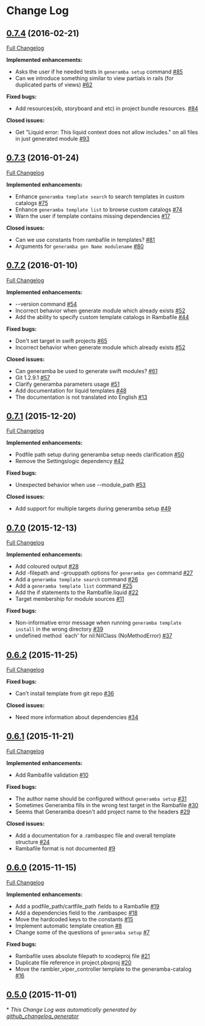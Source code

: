 # Change Log

## [0.7.4](https://github.com/rambler-ios/Generamba/tree/0.7.4) (2016-02-21)
[Full Changelog](https://github.com/rambler-ios/Generamba/compare/0.7.3...0.7.4)

**Implemented enhancements:**

- Asks the user if he needed tests in `generamba setup` command [\#85](https://github.com/rambler-ios/Generamba/issues/85)
- Can we introduce something similar to view partials in rails \(for duplicated parts of views\) [\#62](https://github.com/rambler-ios/Generamba/issues/62)

**Fixed bugs:**

- Add resources\(xib, storyboard and etc\) in project bundle resources. [\#84](https://github.com/rambler-ios/Generamba/issues/84)

**Closed issues:**

- Get "Liquid error: This liquid context does not allow includes." on all files in just generated module [\#93](https://github.com/rambler-ios/Generamba/issues/93)

## [0.7.3](https://github.com/rambler-ios/Generamba/tree/0.7.3) (2016-01-24)
[Full Changelog](https://github.com/rambler-ios/Generamba/compare/0.7.2...0.7.3)

**Implemented enhancements:**

- Enhance `generamba template search` to search templates in custom catalogs [\#75](https://github.com/rambler-ios/Generamba/issues/75)
- Enhance `generamba template list` to browse custom catalogs [\#74](https://github.com/rambler-ios/Generamba/issues/74)
- Warn the user if template contains missing dependencies [\#17](https://github.com/rambler-ios/Generamba/issues/17)

**Closed issues:**

- Can we use constants from rambafile in templates? [\#81](https://github.com/rambler-ios/Generamba/issues/81)
- Arguments for `generamba gen Name modulename` [\#80](https://github.com/rambler-ios/Generamba/issues/80)

## [0.7.2](https://github.com/rambler-ios/Generamba/tree/0.7.2) (2016-01-10)
[Full Changelog](https://github.com/rambler-ios/Generamba/compare/0.7.1...0.7.2)

**Implemented enhancements:**

- --version command [\#54](https://github.com/rambler-ios/Generamba/issues/54)
- Incorrect behavior when generate module which already exists [\#52](https://github.com/rambler-ios/Generamba/issues/52)
- Add the ability to specify custom template catalogs in Rambafile [\#44](https://github.com/rambler-ios/Generamba/issues/44)

**Fixed bugs:**

- Don't set target in swift projects [\#65](https://github.com/rambler-ios/Generamba/issues/65)
- Incorrect behavior when generate module which already exists [\#52](https://github.com/rambler-ios/Generamba/issues/52)

**Closed issues:**

- Can generamba be used to generate swift modules? [\#61](https://github.com/rambler-ios/Generamba/issues/61)
- Git 1.2.9.1 [\#57](https://github.com/rambler-ios/Generamba/issues/57)
- Clarify generamba parameters usage [\#51](https://github.com/rambler-ios/Generamba/issues/51)
- Add documentation for liquid templates [\#48](https://github.com/rambler-ios/Generamba/issues/48)
- The documentation is not translated into English [\#13](https://github.com/rambler-ios/Generamba/issues/13)

## [0.7.1](https://github.com/rambler-ios/Generamba/tree/0.7.1) (2015-12-20)
[Full Changelog](https://github.com/rambler-ios/Generamba/compare/0.7.0...0.7.1)

**Implemented enhancements:**

- Podfile path setup during generamba setup needs clarification [\#50](https://github.com/rambler-ios/Generamba/issues/50)
- Remove the Settingslogic dependency [\#42](https://github.com/rambler-ios/Generamba/issues/42)

**Fixed bugs:**

- Unexpected behavior when use --module\_path  [\#53](https://github.com/rambler-ios/Generamba/issues/53)

**Closed issues:**

- Add support for multiple targets during generamba setup [\#49](https://github.com/rambler-ios/Generamba/issues/49)

## [0.7.0](https://github.com/rambler-ios/Generamba/tree/0.7.0) (2015-12-13)
[Full Changelog](https://github.com/rambler-ios/Generamba/compare/0.6.2...0.7.0)

**Implemented enhancements:**

- Add coloured output [\#28](https://github.com/rambler-ios/Generamba/issues/28)
- Add -filepath and -grouppath options for `generamba gen` command [\#27](https://github.com/rambler-ios/Generamba/issues/27)
- Add a `generamba template search` command [\#26](https://github.com/rambler-ios/Generamba/issues/26)
- Add a `generamba template list` command [\#25](https://github.com/rambler-ios/Generamba/issues/25)
- Add the if statements to the Rambafile.liquid [\#22](https://github.com/rambler-ios/Generamba/issues/22)
- Target membership for module sources [\#11](https://github.com/rambler-ios/Generamba/issues/11)

**Fixed bugs:**

- Non-informative error message when running `generamba template install` in the wrong directory [\#39](https://github.com/rambler-ios/Generamba/issues/39)
- undefined method `each' for nil:NilClass \(NoMethodError\) [\#37](https://github.com/rambler-ios/Generamba/issues/37)

## [0.6.2](https://github.com/rambler-ios/Generamba/tree/0.6.2) (2015-11-25)
[Full Changelog](https://github.com/rambler-ios/Generamba/compare/0.6.1...0.6.2)

**Fixed bugs:**

- Can't install template from git repo  [\#36](https://github.com/rambler-ios/Generamba/issues/36)

**Closed issues:**

- Need more information about dependencies  [\#34](https://github.com/rambler-ios/Generamba/issues/34)

## [0.6.1](https://github.com/rambler-ios/Generamba/tree/0.6.1) (2015-11-21)
[Full Changelog](https://github.com/rambler-ios/Generamba/compare/0.6.0...0.6.1)

**Implemented enhancements:**

- Add Rambafile validation [\#10](https://github.com/rambler-ios/Generamba/issues/10)

**Fixed bugs:**

- The author name should be configured without `generamba setup` [\#31](https://github.com/rambler-ios/Generamba/issues/31)
- Sometimes Generamba fills in the wrong test target in the Rambafile [\#30](https://github.com/rambler-ios/Generamba/issues/30)
- Seems that Generamba doesn't add project name to the headers [\#29](https://github.com/rambler-ios/Generamba/issues/29)

**Closed issues:**

- Add a documentation for a .rambaspec file and overall template structure [\#24](https://github.com/rambler-ios/Generamba/issues/24)
- Rambafile format is not documented [\#9](https://github.com/rambler-ios/Generamba/issues/9)

## [0.6.0](https://github.com/rambler-ios/Generamba/tree/0.6.0) (2015-11-15)
[Full Changelog](https://github.com/rambler-ios/Generamba/compare/0.5.0...0.6.0)

**Implemented enhancements:**

- Add a podfile\_path/cartfile\_path fields to a Rambafile [\#19](https://github.com/rambler-ios/Generamba/issues/19)
- Add a dependencies field to the .rambaspec [\#18](https://github.com/rambler-ios/Generamba/issues/18)
- Move the hardcoded keys to the constants [\#15](https://github.com/rambler-ios/Generamba/issues/15)
- Implement automatic template creation [\#8](https://github.com/rambler-ios/Generamba/issues/8)
- Change some of the questions of `generamba setup` [\#7](https://github.com/rambler-ios/Generamba/issues/7)

**Fixed bugs:**

- Rambafile uses absolute filepath to xcodeproj file [\#21](https://github.com/rambler-ios/Generamba/issues/21)
- Duplicate file reference in project.pbxproj [\#20](https://github.com/rambler-ios/Generamba/issues/20)
- Move the rambler\_viper\_controller template to the generamba-catalog [\#16](https://github.com/rambler-ios/Generamba/issues/16)

## [0.5.0](https://github.com/rambler-ios/Generamba/tree/0.5.0) (2015-11-01)


\* *This Change Log was automatically generated by [github_changelog_generator](https://github.com/skywinder/Github-Changelog-Generator)*